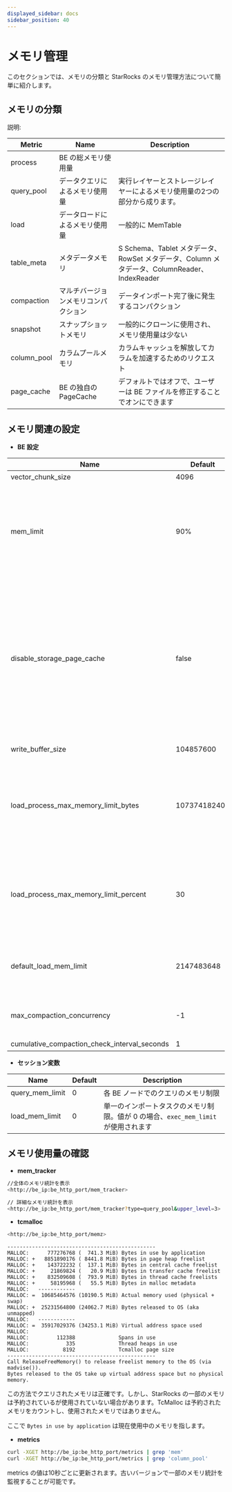 ```yaml
---
displayed_sidebar: docs
sidebar_position: 40
---
```


# メモリ管理

このセクションでは、メモリの分類と StarRocks のメモリ管理方法について簡単に紹介します。

## メモリの分類

説明:

|   Metric  | Name | Description |
| --- | --- | --- |
|  process   |  BE の総メモリ使用量  | |
|  query\_pool   |   データクエリによるメモリ使用量  | 実行レイヤーとストレージレイヤーによるメモリ使用量の2つの部分から成ります。|
|  load   |  データロードによるメモリ使用量    | 一般的に MemTable|
|  table_meta   |   メタデータメモリ | S Schema、Tablet メタデータ、RowSet メタデータ、Column メタデータ、ColumnReader、IndexReader |
|  compaction   |   マルチバージョンメモリコンパクション  |  データインポート完了後に発生するコンパクション |
|  snapshot  |   スナップショットメモリ  | 一般的にクローンに使用され、メモリ使用量は少ない |
|  column_pool   |    カラムプールメモリ   | カラムキャッシュを解放してカラムを加速するためのリクエスト |
|  page_cache   |   BE の独自の PageCache   | デフォルトではオフで、ユーザーは BE ファイルを修正することでオンにできます |

## メモリ関連の設定

* **BE 設定**

| Name | Default| Description|  
| --- | --- | --- |
| vector_chunk_size | 4096 | チャンク行数 |
| mem_limit | 90% | BE プロセスメモリの上限。パーセンテージ ("80%") または物理的な制限 ("100G") として設定できます。デフォルトのハードリミットはサーバーのメモリサイズの90%で、ソフトリミットは80%です。同じサーバーで他のメモリ集約型サービスと共に StarRocks をデプロイする場合、このパラメータを設定する必要があります。 |
| disable_storage_page_cache | false | PageCache を無効にするかどうかを制御するブール値。PageCache が有効な場合、StarRocks は最近スキャンされたデータをキャッシュします。PageCache は、類似のクエリが頻繁に繰り返される場合にクエリパフォーマンスを大幅に向上させることができます。`true` は PageCache を無効にすることを示します。この項目は `storage_page_cache_limit` と一緒に使用し、十分なメモリリソースと多くのデータスキャンがあるシナリオでクエリパフォーマンスを加速できます。この項目のデフォルト値は StarRocks v2.4 以降、`true` から `false` に変更されました。 |
| write_buffer_size | 104857600 |  単一の MemTable の容量制限を超えるとディスクスワイプが実行されます。 |
| load_process_max_memory_limit_bytes | 107374182400 | BE ノード上のすべてのロードプロセスが占有できるメモリリソースの上限。その値は `mem_limit * load_process_max_memory_limit_percent / 100` と `load_process_max_memory_limit_bytes` のうち小さい方です。このしきい値を超えると、フラッシュとバックプレッシャーがトリガーされます。 |
| load_process_max_memory_limit_percent | 30 | BE ノード上のすべてのロードプロセスが占有できるメモリリソースの最大パーセンテージ。その値は `mem_limit * load_process_max_memory_limit_percent / 100` と `load_process_max_memory_limit_bytes` のうち小さい方です。このしきい値を超えると、フラッシュとバックプレッシャーがトリガーされます。 |
| default_load_mem_limit | 2147483648 | 単一のインポートインスタンスの受信側でメモリ制限に達した場合、ディスクスワイプがトリガーされます。これを有効にするには、セッション変数 `load_mem_limit` を変更する必要があります。 |
| max_compaction_concurrency | -1 | コンパクション（Base Compaction と Cumulative Compaction の両方）の最大同時実行数。値が -1 の場合、同時実行数に制限はありません。 |
| cumulative_compaction_check_interval_seconds | 1 | コンパクションチェックの間隔|

* **セッション変数**

| Name| Default| Description|
| --- | --- | --- |
| query_mem_limit| 0| 各 BE ノードでのクエリのメモリ制限 |
| load_mem_limit | 0| 単一のインポートタスクのメモリ制限。値が 0 の場合、`exec_mem_limit` が使用されます|

## メモリ使用量の確認

* **mem\_tracker**

~~~ bash
//全体のメモリ統計を表示
<http://be_ip:be_http_port/mem_tracker>

// 詳細なメモリ統計を表示
<http://be_ip:be_http_port/mem_tracker?type=query_pool&upper_level=3>
~~~

* **tcmalloc**

~~~ bash
<http://be_ip:be_http_port/memz>
~~~

~~~plain text
------------------------------------------------
MALLOC:      777276768 (  741.3 MiB) Bytes in use by application
MALLOC: +   8851890176 ( 8441.8 MiB) Bytes in page heap freelist
MALLOC: +    143722232 (  137.1 MiB) Bytes in central cache freelist
MALLOC: +     21869824 (   20.9 MiB) Bytes in transfer cache freelist
MALLOC: +    832509608 (  793.9 MiB) Bytes in thread cache freelists
MALLOC: +     58195968 (   55.5 MiB) Bytes in malloc metadata
MALLOC:   ------------
MALLOC: =  10685464576 (10190.5 MiB) Actual memory used (physical + swap)
MALLOC: +  25231564800 (24062.7 MiB) Bytes released to OS (aka unmapped)
MALLOC:   ------------
MALLOC: =  35917029376 (34253.1 MiB) Virtual address space used
MALLOC:
MALLOC:         112388              Spans in use
MALLOC:            335              Thread heaps in use
MALLOC:           8192              Tcmalloc page size
------------------------------------------------
Call ReleaseFreeMemory() to release freelist memory to the OS (via madvise()).
Bytes released to the OS take up virtual address space but no physical memory.
~~~

この方法でクエリされたメモリは正確です。しかし、StarRocks の一部のメモリは予約されているが使用されていない場合があります。TcMalloc は予約されたメモリをカウントし、使用されたメモリではありません。

ここで `Bytes in use by application` は現在使用中のメモリを指します。

* **metrics**

~~~bash
curl -XGET http://be_ip:be_http_port/metrics | grep 'mem'
curl -XGET http://be_ip:be_http_port/metrics | grep 'column_pool'
~~~

metrics の値は10秒ごとに更新されます。古いバージョンで一部のメモリ統計を監視することが可能です。